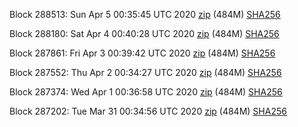 Block 288513: Sun Apr  5 00:35:45 UTC 2020 [zip](https://dash-bootstrap.ams3.digitaloceanspaces.com/testnet/2020-04-05/bootstrap.dat.zip) (484M) [SHA256](https://dash-bootstrap.ams3.digitaloceanspaces.com/testnet/2020-04-05/sha256.txt)

Block 288180: Sat Apr  4 00:40:28 UTC 2020 [zip](https://dash-bootstrap.ams3.digitaloceanspaces.com/testnet/2020-04-04/bootstrap.dat.zip) (484M) [SHA256](https://dash-bootstrap.ams3.digitaloceanspaces.com/testnet/2020-04-04/sha256.txt)

Block 287861: Fri Apr  3 00:39:42 UTC 2020 [zip](https://dash-bootstrap.ams3.digitaloceanspaces.com/testnet/2020-04-03/bootstrap.dat.zip) (484M) [SHA256](https://dash-bootstrap.ams3.digitaloceanspaces.com/testnet/2020-04-03/sha256.txt)

Block 287552: Thu Apr  2 00:34:27 UTC 2020 [zip](https://dash-bootstrap.ams3.digitaloceanspaces.com/testnet/2020-04-02/bootstrap.dat.zip) (484M) [SHA256](https://dash-bootstrap.ams3.digitaloceanspaces.com/testnet/2020-04-02/sha256.txt)

Block 287374: Wed Apr  1 00:36:58 UTC 2020 [zip](https://dash-bootstrap.ams3.digitaloceanspaces.com/testnet/2020-04-01/bootstrap.dat.zip) (484M) [SHA256](https://dash-bootstrap.ams3.digitaloceanspaces.com/testnet/2020-04-01/sha256.txt)

Block 287202: Tue Mar 31 00:34:56 UTC 2020 [zip](https://dash-bootstrap.ams3.digitaloceanspaces.com/testnet/2020-03-31/bootstrap.dat.zip) (484M) [SHA256](https://dash-bootstrap.ams3.digitaloceanspaces.com/testnet/2020-03-31/sha256.txt)
